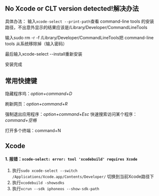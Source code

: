 ## No Xcode or CLT version detected!解决办法

具体办法：
输入`xcode-select --print-path`查看 command-line tools 的安装路径，不出意外显示的结果应该是/Library/Developer/CommandLineTools

输入sudo rm -r -f /Library/Developer/CommandLineTools把 command-line tools 从系统移除掉（输入密码）

最后输入xcode-select --install重新安装

安装完成



## 常用快捷键

隐藏程序坞：*option+command+D*

刷新网页：*option+command+R*

强制退出应用程序：*option+command+Esc*
快速搜索访问某个程序：*command+空格*

打开多个终端：command+N



## Xcode

#### 1. 报错：`xcode-select: error: tool 'xcodebuild' requires Xcode`

1. 执行`sudo xcode-select --switch /Applications/Xcode.app/Contents/Developer/` 切换到当前Xcode路径下
2. 执行`xcodebuild -showsdks`
3. 执行`xcrun --sdk iphoneos --show-sdk-path`

